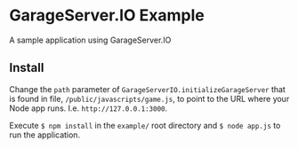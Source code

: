 # GarageServer.IO Example
A sample application using GarageServer.IO

## Install

Change the `path` parameter of `GarageServerIO.initializeGarageServer` that is found in file, `/public/javascripts/game.js`, to point to the URL where your Node app runs.  I.e. `http://127.0.0.1:3000`. 

Execute `$ npm install` in the `example/` root directory and `$ node app.js` to run the application.